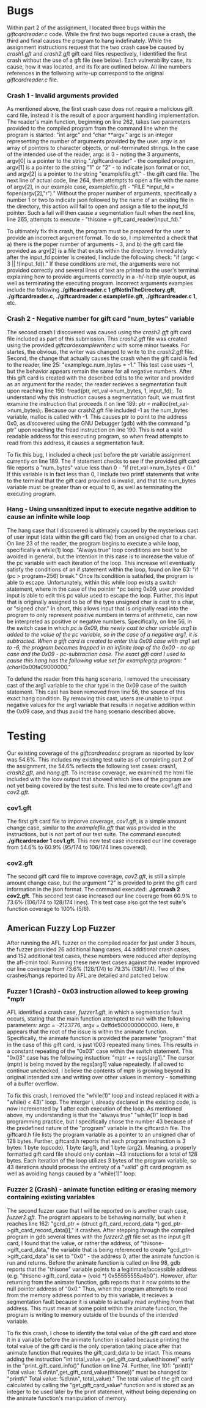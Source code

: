 # Bugs

Within part 2 of the assignment, I located three bugs within the *giftcardreader.c* code. While the first two bugs reported cause a crash, the third and final causes the program to hang indefinately. While the assignment instructions request that the two crash case be caused by *crash1.gft* and *crash2.gft* gift card files respectively, I identified the first crash without the use of a gft file (see below). Each vulnerability case, its cause, how it was located, and its fix are outlined below. All line numbers references in the follwoing write-up correspond to the original *giftcardreader.c* file.

### Crash 1 - Invalid arguments provided
As mentioned above, the first crash case does not require a malicious gift card file, instead it is the result of a poor argument handling implementation. The reader's main function, beginning on line 262, takes two parameters provided to the compiled program from the command line when the program is started: "int argc" and "char **argv." argc is an integer representing the number of arguments provided by the user. argv is an array of pointers to character objects, or null-terminated strings. In the case of the intended use of the reader, argc is 3 - noting the 3 arguments, argv[0] is a pointer to the string "./giftcardreader" - the compiled program, argv[1] is a pointer to the string "1" or "2" - to indicate json format or not, and argv[2] is a pointer to the string "examplefile.gft" - the gift card file. The next line of actual code, line 264, then attempts to open a file with the name of argv[2], in our example case, examplefile.gft - "FILE *input_fd = fopen(argv[2],"r")." Without the proper number of arguments, specifically a number 1 or two to indicate json followed by the name of an existing file in the directory, this action will fail to open and assign a file to the input_fd pointer. Such a fail will then cause a segmentation fault when the next line, line 265, attempts to execute - "thisone = gift_card_reader(input_fd)."
	
To ultimately fix this crash, the program must be prepared for the user to provide an incorrect argument format. To do so, I implemented a check that a) there is the poper number of arguments - 3, and b) the gift card file provided as argv[2] is a file that exists within the directory. Immediately after the input_fd pointer is created, I include the following check: "if (argc < 3 || !(input_fd))." If these conditions are met, the arguments were not provided correctly and several lines of text are printed to the user's terminal explaining how to provide arguments correctly in a -h/-help style ouput, as well as terminating the executing program. Incorrect arguments examples include the following **./giftcardreader.c 1 gfNotInTheDirectory.gft**, **./giftcardreader.c**, **./giftcardreader.c examplefile.gft**, **./giftcardreader.c 1**, etc.

### Crash 2 - Negative number for gift card "num_bytes" variable
The second crash I discovered was caused using the *crash2.gft* gift card file included as part of this submission. This *crash2.gft* file was created using the provided *giftcardexamplewriter.c* with some minor tweaks. For startes, the obvious, the writer was changed to write to the *crash2.gft* file. Second, the change that actually causes the crash when the gift card is fed to the reader, line 25: "examplegc.num_bytes = -1." This test case uses -1, but the behavior appears remain the same for all negative numbers. After this gift card is created with the described edits to the writer and provided as an argument for the reader, the reader recieves a segmentation fault upon reaching line 190: fread(ptr, ret_val->num_bytes, 1, input_fd);. To understand why this instruction causes a segmentation fault, we must first examine the instruction that proceeds it on line 189: ptr = malloc(ret_val->num_bytes);. Because our crash2.gft file included -1 as the num_bytes variable, malloc is called with -1. This causes ptr to point to the address 0x0, as discovered using the GNU Debugger (gdb) with the command "p ptr" upon reaching the fread instruction on line 190. This is not a valid readable address for this executing program, so when fread attempts to read from this address, it causes a segmentation fault.

To fix this bug, I included a check just before the ptr variable assignment currently on line 189. The if statement checks to see if the provided gift card file reports a "num_bytes" value less than 0 - "if (ret_val->num_bytes < 0)." If this variable is in fact less than 0, I include two printf statements that write to the terminal that the gift card provided is invalid, and that the num_bytes variable must be greater than or equal to 0, as well as terminating the executing program.
 
### Hang - Using unsanitized input to execute negative addition to cause an infinite while loop
The hang case that I discovered is ultimately caused by the mysterious cast of user input (data within the gift card file) from an unsigned char to a  char. On line 23 of the reader, the program begins to execute a while loop, specifically a while(1) loop. "Always true" loop conditions are best to be avoided in general, but the intention in this case is to increase the value of the pc variable with each iteration of the loop. This increase will eventually satisfy the conditions of an if statement within the loop, found on line 63: "if (pc > program+256) break." Once its condition is satisfied, the program is able to escape. Unfortunately, within this while loop exists a switch statement, where in the case of the pointer *pc being 0x09, user provided input is able to edit this pc value used to escape the loop. Further, this input that is originally assigned to be of the type unsigned char is cast to a char, or "signed char." In short, this allows input that is originally read into the program to only represent positive numbers in terms of arithmetic, can now be interpreted as positive or negative numbers. Specifically, on line 56, in the switch case in which *pc is 0x09, this newly cast to char variable arg1 is added to the value of the pc variable, so in the case of a negative arg1, it is subtracted. When a gift card is created to enter this 0x09 case with arg1 set to -6, the program becomes trapped in an infinite loop of the 0x00 - no op case and the 0x09 - pc-subtraction case. The exact gift card I used to cause this hang has the following value set for examplegcp.program: "(char*)0x00fa09000000."

To defend the reader from this hang scenario, I removed the unecessary cast of the arg1 variable to the char type in the 0x09 case of the switch statement. This cast has been removed from line 56, the source of this exact hang condition. By removing this cast, users are unable to input negative values for the arg1 variable that results in negative addition within the 0x09 case, and thus avoid the hang scenario described above.

# Testing

Our existing coverage of the *giftcardreader.c* program as reported by lcov was 54.6%. This includes my existing test suite as of completing part 2 of the assignment, the 54.6% reflects the following test cases: crash1, *crash2.gft*, and *hang.gft*. To increase coverage, we examined the html file included with the lcov output that showed which lines of the program are not yet being covered by the test suite. This led me to create *cov1.gft* and *cov2.gft*.

### cov1.gft
The first gift card file to imporve coverage, *cov1.gft*, is a simple amount change case, similar to the *examplefile.gft* that was provided in the instructions, but is not part of our test suite. The command executed: **./giftcardreader 1 cov1.gft**. This new test case increased our line coverage from 54.6% to 60.9% (95/174 to 106/174 lines covered).

### cov2.gft
The second gift card file to improve coverage, *cov2.gft*, is still a simple amount change case, but the argument "2" is provided to print the gift card information in the json format. The command executed: **./gcrcrash 2 cov2.gft**. This second test case increased our line coverage from 60.9% to 73.6% (106/174 to 128/174 lines). This test case also got the test suite's function coverage to 100% (5/6).

## American Fuzzy Lop Fuzzer
After running the AFL fuzzer on the compiled reader for just under 3 hours, the fuzzer provided 26 additional hang cases, 44 additional crash cases, and 152 additional test cases, these numbers were reduced after deploying the afl-cmin tool. Running these new test cases against the reader improved our line coverage from 73.6% (128/174) to 79.3% (138/174). Two of the crashes/hangs reported by AFL are detailed and patched below.

### Fuzzer 1 (Crash) - 0x03 instruction allowed to keep growing *mptr
AFL identified a crash case, *fuzzer1.gft*, in which a segmentation fault occurs, stating that the main function attempted to run with the following parameters: argc = -2123776, argv = 0xffde500000000000. Here, it appears that the root of the issue is within the animate function. Specifically, the animate function is provided the parameter "program" that in the case of this gift card, is just \003 repeated many times. This results in a constant repeating of the "0x03" case within the switch statement. This "0x03" case has the following instuction: "mptr += regs[arg1]." The cursor (mptr) is being moved by the regs[arg1] value repeatedly. If allowed to continue unchecked, I believe the contents of mptr is growing beyond its original intended size and writing over other values in memory - something of a buffer overflow.

To fix this crash, I removed the "while(1)" loop and instead replaced it with a "while(i < 43)" loop. The interger i, already declared in the existing code, is now incremented by 1 after each execution of the loop. As mentioned above, my understanding is that the "always true" "while(1)" loop is bad programming practice, but I specifically chose the number 43 because of the predefined nature of the "program" variable in the giftcard.h file. The giftcard.h file lists the program variable as a pointer to an unsigned char of 128 bytes. Further, giftcard.h reports that each program instruction is 3 bytes: 1 byte (opcode), 1 byte (arg1), and 1 byte (arg2). Meaning, a properly formatted gift card file should only contain ~43 instuctions for a total of 128 bytes. Each iteration of the loop utilizes 3 bytes of the program variable, so 43 iterations should process the entirety of a "valid" gift card program as well as avoiding hangs caused by a "while(1)" loop.

### Fuzzer 2 (Crash) - animate function editing or erasing memory containing existing variables
The second fuzzer case that I will be reported on is another crash case, *fuzzer2.gft*. The program appears to be behaving normally, but when it reaches line 162: "gcrd_ptr = (struct gift_card_record_data *) gcd_ptr->gift_card_record_data[i]," it crashes. After stepping through the compiled program in gdb several times with the *fuzzer2.gft* file set as the input gift card, I found that the value, or rather the address, of "thisone->gift_card_data," the variable that is being referenced to create "gcd_ptr->gift_card_data" is set to "0x0" - the address 0, after the animate function is run and returns. Before the animate function is called on line 98, gdb reports that the "thisone" variable points to a legitimate/accessible address (e.g. "thisone->gift_card_data = (void *) 0x55555555a4b0"). However, after returning from the animate function, gdb reports that it now points to the null pointer address of "0x0." Thus, when the program attempts to read from the memory address pointed to by this variable, it recieves a segmentation fault because it is unable to actually read anything from that address. This must mean at some point within the animate function, the program is writing to memory outside of the bounds of the intended variable.

To fix this crash, I chose to identify the total value of the gift card and store it in a variable before the animate function is called because printing the total value of the gift card is the only operation taking place after that animate function that requires the gift_card_data to be intact. This means adding the instruction "int total_value = get_gift_card_value(thisone)" early in the "print_gift_card_info()" function on line 74. Further, line 101: "printf("  Total value: %d\n\n",get_gift_card_value(thisone))" must be changed to: "printf("  Total value: %d\n\n", total_value)." The total value of the gift card calculated by calling the "get_gift_card_value" function and is stored as an integer to be used later by the print statement, without being depending on the animate function's manipulation of memory.
